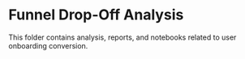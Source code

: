 # Funnel Drop-Off Analysis
This folder contains analysis, reports, and notebooks related to user onboarding conversion.
